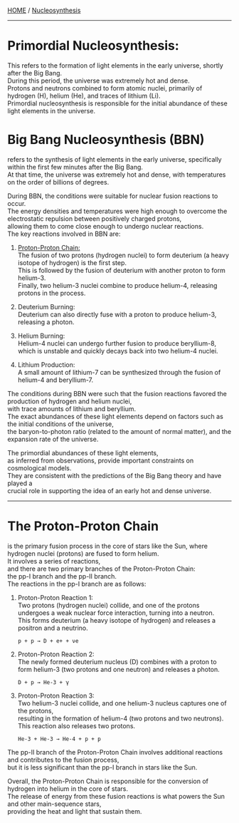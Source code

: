 [HOME](/README.md) / [Nucleosynthesis](/assets/docs/nucleosynthesis/readme.md)    

--------------   

# Primordial Nucleosynthesis:    
  This refers to the formation of light elements in the early universe, shortly after the Big Bang.    
   During this period, the universe was extremely hot and dense.    
    Protons and neutrons combined to form atomic nuclei, primarily of hydrogen (H), helium (He), and traces of lithium (Li).    
     Primordial nucleosynthesis is responsible for the initial abundance of these light elements in the universe.      

# Big Bang Nucleosynthesis (BBN)   
  refers to the synthesis of light elements in the early universe, specifically within the first few minutes after the Big Bang.     
   At that time, the universe was extremely hot and dense, with temperatures on the order of billions of degrees.    

  During BBN, the conditions were suitable for nuclear fusion reactions to occur.   
   The energy densities and temperatures were high enough to overcome the electrostatic repulsion between positively charged protons,      
    allowing them to come close enough to undergo nuclear reactions.      
     The key reactions involved in BBN are:    
 
   1. [Proton-Proton Chain:](#1)       
       The fusion of two protons (hydrogen nuclei) to form deuterium (a heavy isotope of hydrogen) is the first step.     
        This is followed by the fusion of deuterium with another proton to form helium-3.     
         Finally, two helium-3 nuclei combine to produce helium-4, releasing protons in the process.   

   2. Deuterium Burning:    
       Deuterium can also directly fuse with a proton to produce helium-3, releasing a photon.     

   3. Helium Burning:    
       Helium-4 nuclei can undergo further fusion to produce beryllium-8,     
        which is unstable and quickly decays back into two helium-4 nuclei.     

   4. Lithium Production:   
       A small amount of lithium-7 can be synthesized through the fusion of helium-4 and beryllium-7.      
  
   The conditions during BBN were such that the fusion reactions favored the production of hydrogen and helium nuclei,     
    with trace amounts of lithium and beryllium.      
     The exact abundances of these light elements depend on factors such as the initial conditions of the universe,     
      the baryon-to-photon ratio (related to the amount of normal matter), and the expansion rate of the universe.     
 
   The primordial abundances of these light elements,   
    as inferred from observations, provide important constraints on cosmological models.     
     They are consistent with the predictions of the Big Bang theory and have played a     
      crucial role in supporting the idea of an early hot and dense universe.   

-----------  
<a id="1"></a>  
# The Proton-Proton Chain
  is the primary fusion process in the core of stars like the Sun, where hydrogen nuclei (protons) are fused to form helium.    
   It involves a series of reactions,   
    and there are two primary branches of the Proton-Proton Chain:   
     the pp-I branch and the pp-II branch.   
      The reactions in the pp-I branch are as follows:

   1. Proton-Proton Reaction 1:  
      Two protons (hydrogen nuclei) collide, and one of the protons undergoes a weak nuclear force interaction, turning into a neutron.   
       This forms deuterium (a heavy isotope of hydrogen) and releases a positron and a neutrino.   
       
          p + p → D + e+ + νe

   2. Proton-Proton Reaction 2:   
       The newly formed deuterium nucleus (D) combines with a proton to form helium-3 (two protons and one neutron) and releases a photon.    
   
          D + p → He-3 + γ

   3. Proton-Proton Reaction 3:   
       Two helium-3 nuclei collide, and one helium-3 nucleus captures one of the protons,    
        resulting in the formation of helium-4 (two protons and two neutrons).    
         This reaction also releases two protons.   
   
          He-3 + He-3 → He-4 + p + p

   The pp-II branch of the Proton-Proton Chain involves additional reactions and contributes to the fusion process,    
    but it is less significant than the pp-I branch in stars  like the Sun.     
   
   Overall, the Proton-Proton Chain is responsible for the conversion of hydrogen into helium in the core of stars.     
    The release of energy from these fusion reactions is what powers the Sun and other main-sequence stars,    
     providing the heat and light that sustain them.     
